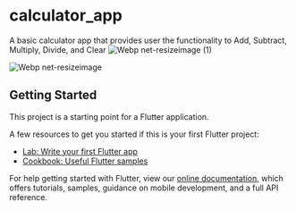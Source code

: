# calculator_app

A basic calculator app that provides user the functionality to Add, Subtract, Multiply, Divide, and Clear
![Webp net-resizeimage (1)](https://user-images.githubusercontent.com/51311257/73653799-2492a480-46b0-11ea-9673-e709c7e1d818.png)

![Webp net-resizeimage](https://user-images.githubusercontent.com/51311257/73653903-5efc4180-46b0-11ea-9eb0-991560276044.png)


## Getting Started

This project is a starting point for a Flutter application.

A few resources to get you started if this is your first Flutter project:

- [Lab: Write your first Flutter app](https://flutter.dev/docs/get-started/codelab)
- [Cookbook: Useful Flutter samples](https://flutter.dev/docs/cookbook)

For help getting started with Flutter, view our
[online documentation](https://flutter.dev/docs), which offers tutorials,
samples, guidance on mobile development, and a full API reference.

